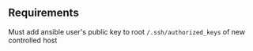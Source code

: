
## Requirements
Must add ansible user's public key to root `/.ssh/authorized_keys` of new controlled host
